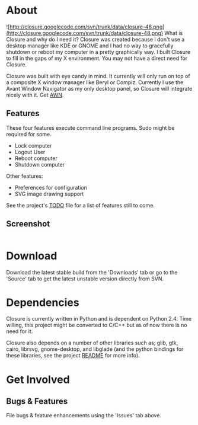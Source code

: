 # About #
![http://closure.googlecode.com/svn/trunk/data/closure-48.png](http://closure.googlecode.com/svn/trunk/data/closure-48.png) What is Closure and why do I need it?
Closure was created because I don't use a desktop manager like KDE or GNOME and I had no way to gracefully shutdown or reboot my computer in a pretty graphically way.  I built Closure to fill in the gaps of my X environment. You may not have a direct need for Closure.

Closure was built with eye candy in mind.  It currently will only run on top of a composite X window manager like Beryl or Compiz. Currently I use the Avant Window Navigator as my only desktop panel, so Closure will integrate nicely with it.  Get [AWN](http://code.google.com/p/avant-window-navigator/).

## Features ##
These four features execute command line programs. Sudo might be required for some.
  * Lock computer
  * Logout User
  * Reboot computer
  * Shutdown computer

Other features:
  * Preferences for configuration
  * SVG image drawing support

See the project's [TODO](http://closure.googlecode.com/svn/trunk/TODO) file for a list of features still to come.

## Screenshot ##

![![](http://closure.googlecode.com/svn/trunk/screenshots/closure-tn.jpg)](http://closure.googlecode.com/svn/trunk/screenshots/closure.png)

# Download #
Download the latest stable build from the 'Downloads' tab or go to the 'Source' tab to get the latest unstable version directly from SVN.

# Dependencies #
Closure is currently written in Python and is dependent on Python 2.4.  Time willing, this project might be converted to C/C++ but as of now there is no need for it.

Closure also depends on a number of other libraries such as; glib, gtk, cairo, librsvg, gnome-desktop, and libglade (and the python bindings for these libraries, see the project [README](http://closure.googlecode.com/svn/trunk/README) for more info).

# Get Involved #
## Bugs & Features ##
File bugs & feature enhancements using the 'Issues' tab above.